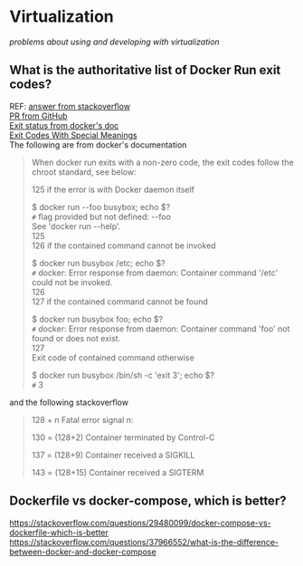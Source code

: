 # Virtualization
_problems about using and developing with virtualization_

## What is the authoritative list of Docker Run exit codes?
REF:
[answer from stackoverflow](https://stackoverflow.com/questions/31297616/what-is-the-authoritative-list-of-docker-run-exit-codes)  
[PR from GitHub](https://github.com/docker/docker/pull/14012)  
[Exit status from docker's doc](https://docs.docker.com/engine/reference/run/#exit-status)  
[Exit Codes With Special Meanings](http://tldp.org/LDP/abs/html/exitcodes.html)  
The following are from docker's documentation
> When docker run exits with a non-zero code, the exit codes follow the chroot standard, see below:  
> 
> 125 if the error is with Docker daemon itself
> 
> $ docker run --foo busybox; echo $?  
> `#` flag provided but not defined: --foo  
>   See 'docker run --help'.  
>   125  
> 126 if the contained command cannot be invoked  
> 
> $ docker run busybox /etc; echo $?    
> `#` docker: Error response from daemon: Container command '/etc' could not be invoked.  
>   126  
> 127 if the contained command cannot be found  
>   
> $  docker run busybox foo; echo $?    
> `#` docker: Error response from daemon: Container command 'foo' not found or does not exist.  
>   127  
> Exit code of contained command otherwise  
> 
> $ docker run busybox /bin/sh -c 'exit 3'; echo $?  
> `#` 3

and the following stackoverflow
> 128 + n Fatal error signal n:
> 
> 130 = (128+2) Container terminated by Control-C
> 
> 137 = (128+9) Container received a SIGKILL
> 
> 143 = (128+15) Container received a SIGTERM


## Dockerfile vs docker-compose, which is better?
https://stackoverflow.com/questions/29480099/docker-compose-vs-dockerfile-which-is-better
https://stackoverflow.com/questions/37966552/what-is-the-difference-between-docker-and-docker-compose
